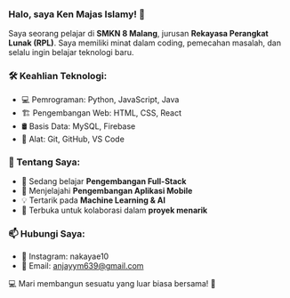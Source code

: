 ### Halo, saya Ken Majas Islamy! 👋

Saya seorang pelajar di **SMKN 8 Malang**, jurusan **Rekayasa Perangkat Lunak (RPL)**. Saya memiliki minat dalam coding, pemecahan masalah, dan selalu ingin belajar teknologi baru.

### 🛠 Keahlian Teknologi:
- 💻 Pemrograman: Python, JavaScript, Java
- 🏗️ Pengembangan Web: HTML, CSS, React
- 🛢️ Basis Data: MySQL, Firebase
- 🔧 Alat: Git, GitHub, VS Code

### 🚀 Tentang Saya:
- 🔭 Sedang belajar **Pengembangan Full-Stack**
- 🌱 Menjelajahi **Pengembangan Aplikasi Mobile**
- 💡 Tertarik pada **Machine Learning & AI**
- 🤝 Terbuka untuk kolaborasi dalam **proyek menarik**

### 📫 Hubungi Saya:
- 📸 Instagram: nakayae10
- 📩 Email: anjayym639@gmail.com

💻 Mari membangun sesuatu yang luar biasa bersama! 🚀
